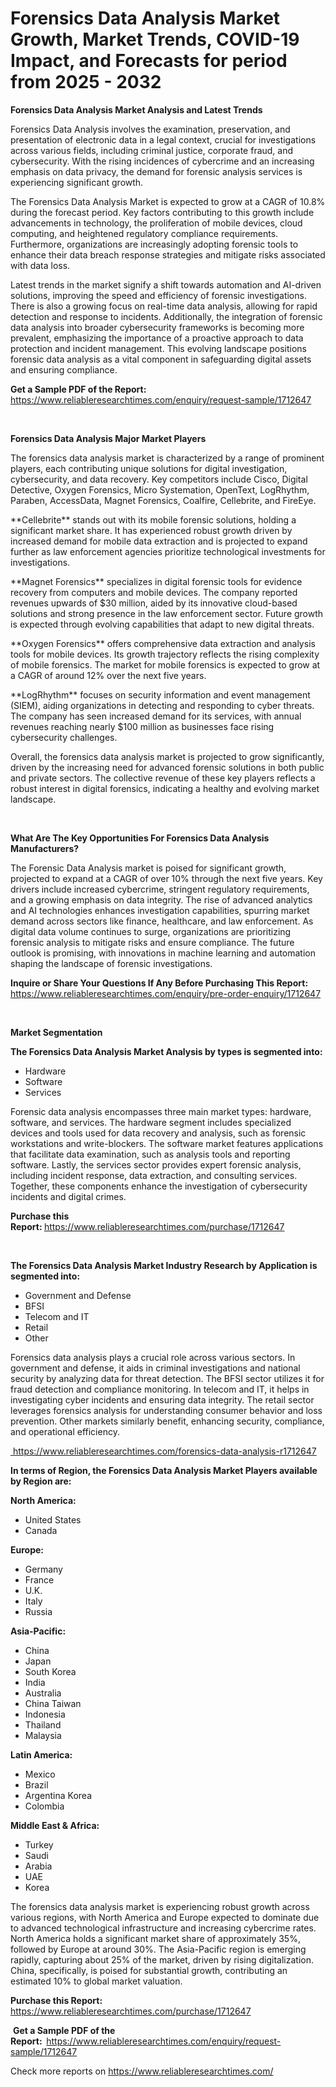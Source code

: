 <p><h1>Forensics Data Analysis Market Growth, Market Trends, COVID-19 Impact, and Forecasts for period from 2025 - 2032</h1></p><p><strong>Forensics Data Analysis Market Analysis and Latest Trends</strong></p>
<p><p>Forensics Data Analysis involves the examination, preservation, and presentation of electronic data in a legal context, crucial for investigations across various fields, including criminal justice, corporate fraud, and cybersecurity. With the rising incidences of cybercrime and an increasing emphasis on data privacy, the demand for forensic analysis services is experiencing significant growth.</p><p>The Forensics Data Analysis Market is expected to grow at a CAGR of 10.8% during the forecast period. Key factors contributing to this growth include advancements in technology, the proliferation of mobile devices, cloud computing, and heightened regulatory compliance requirements. Furthermore, organizations are increasingly adopting forensic tools to enhance their data breach response strategies and mitigate risks associated with data loss.</p><p>Latest trends in the market signify a shift towards automation and AI-driven solutions, improving the speed and efficiency of forensic investigations. There is also a growing focus on real-time data analysis, allowing for rapid detection and response to incidents. Additionally, the integration of forensic data analysis into broader cybersecurity frameworks is becoming more prevalent, emphasizing the importance of a proactive approach to data protection and incident management. This evolving landscape positions forensic data analysis as a vital component in safeguarding digital assets and ensuring compliance.</p></p>
<p><strong>Get a Sample PDF of the Report:&nbsp;</strong> <a href="https://www.reliableresearchtimes.com/enquiry/request-sample/1712647?utm_campaign=2207&utm_medium=2&utm_source=Github&utm_content=ia&utm_term=28032025&utm_id=forensics-data-analysis">https://www.reliableresearchtimes.com/enquiry/request-sample/1712647</a></p>
<p>&nbsp;</p>
<p><strong>Forensics Data Analysis Major Market Players</strong></p>
<p><p>The forensics data analysis market is characterized by a range of prominent players, each contributing unique solutions for digital investigation, cybersecurity, and data recovery. Key competitors include Cisco, Digital Detective, Oxygen Forensics, Micro Systemation, OpenText, LogRhythm, Paraben, AccessData, Magnet Forensics, Coalfire, Cellebrite, and FireEye.</p><p>**Cellebrite** stands out with its mobile forensic solutions, holding a significant market share. It has experienced robust growth driven by increased demand for mobile data extraction and is projected to expand further as law enforcement agencies prioritize technological investments for investigations.</p><p>**Magnet Forensics** specializes in digital forensic tools for evidence recovery from computers and mobile devices. The company reported revenues upwards of $30 million, aided by its innovative cloud-based solutions and strong presence in the law enforcement sector. Future growth is expected through evolving capabilities that adapt to new digital threats.</p><p>**Oxygen Forensics** offers comprehensive data extraction and analysis tools for mobile devices. Its growth trajectory reflects the rising complexity of mobile forensics. The market for mobile forensics is expected to grow at a CAGR of around 12% over the next five years.</p><p>**LogRhythm** focuses on security information and event management (SIEM), aiding organizations in detecting and responding to cyber threats. The company has seen increased demand for its services, with annual revenues reaching nearly $100 million as businesses face rising cybersecurity challenges.</p><p>Overall, the forensics data analysis market is projected to grow significantly, driven by the increasing need for advanced forensic solutions in both public and private sectors. The collective revenue of these key players reflects a robust interest in digital forensics, indicating a healthy and evolving market landscape.</p></p>
<p>&nbsp;</p>
<p><strong>What Are The Key Opportunities For Forensics Data Analysis Manufacturers?</strong></p>
<p><p>The Forensic Data Analysis market is poised for significant growth, projected to expand at a CAGR of over 10% through the next five years. Key drivers include increased cybercrime, stringent regulatory requirements, and a growing emphasis on data integrity. The rise of advanced analytics and AI technologies enhances investigation capabilities, spurring market demand across sectors like finance, healthcare, and law enforcement. As digital data volume continues to surge, organizations are prioritizing forensic analysis to mitigate risks and ensure compliance. The future outlook is promising, with innovations in machine learning and automation shaping the landscape of forensic investigations.</p></p>
<p><strong>Inquire or Share Your Questions If Any Before Purchasing This Report:</strong> <a href="https://www.reliableresearchtimes.com/enquiry/pre-order-enquiry/1712647?utm_campaign=2207&utm_medium=2&utm_source=Github&utm_content=ia&utm_term=28032025&utm_id=forensics-data-analysis">https://www.reliableresearchtimes.com/enquiry/pre-order-enquiry/1712647</a></p>
<p>&nbsp;</p>
<p><strong>Market Segmentation</strong></p>
<p><strong>The Forensics Data Analysis Market Analysis by types is segmented into:</strong></p>
<p><ul><li>Hardware</li><li>Software</li><li>Services</li></ul></p>
<p><p>Forensic data analysis encompasses three main market types: hardware, software, and services. The hardware segment includes specialized devices and tools used for data recovery and analysis, such as forensic workstations and write-blockers. The software market features applications that facilitate data examination, such as analysis tools and reporting software. Lastly, the services sector provides expert forensic analysis, including incident response, data extraction, and consulting services. Together, these components enhance the investigation of cybersecurity incidents and digital crimes.</p></p>
<p><strong>Purchase this Report:&nbsp;</strong><a href="https://www.reliableresearchtimes.com/purchase/1712647?utm_campaign=2207&utm_medium=2&utm_source=Github&utm_content=ia&utm_term=28032025&utm_id=forensics-data-analysis">https://www.reliableresearchtimes.com/purchase/1712647</a></p>
<p>&nbsp;</p>
<p><strong>The Forensics Data Analysis Market Industry Research by Application is segmented into:</strong></p>
<p><ul><li>Government and Defense</li><li>BFSI</li><li>Telecom and IT</li><li>Retail</li><li>Other</li></ul></p>
<p><p>Forensics data analysis plays a crucial role across various sectors. In government and defense, it aids in criminal investigations and national security by analyzing data for threat detection. The BFSI sector utilizes it for fraud detection and compliance monitoring. In telecom and IT, it helps in investigating cyber incidents and ensuring data integrity. The retail sector leverages forensics analysis for understanding consumer behavior and loss prevention. Other markets similarly benefit, enhancing security, compliance, and operational efficiency.</p></p>
<p><a href="https://www.reliableresearchtimes.com/forensics-data-analysis-r1712647?utm_campaign=2207&utm_medium=2&utm_source=Github&utm_content=ia&utm_term=28032025&utm_id=forensics-data-analysis">&nbsp;https://www.reliableresearchtimes.com/forensics-data-analysis-r1712647</a></p>
<p><strong>In terms of Region, the Forensics Data Analysis Market Players available by Region are:</strong></p>
<p>
    <p> <strong> North America: </strong>
        <ul>
            <li>United States</li>
            <li>Canada</li>
        </ul>
        </p> 
    <p> <strong> Europe: </strong>
        <ul>
            <li>Germany</li>
            <li>France</li>
            <li>U.K.</li>
            <li>Italy</li>
            <li>Russia</li>
        </ul>
        </p> 
    <p> <strong> Asia-Pacific: </strong>
        <ul>
            <li>China</li>
            <li>Japan</li>
            <li>South Korea</li>
            <li>India</li>
            <li>Australia</li>
            <li>China Taiwan</li>
            <li>Indonesia</li>
            <li>Thailand</li>
            <li>Malaysia</li>
        </ul>
        </p> 
    <p> <strong> Latin America: </strong>
        <ul>
            <li>Mexico</li>
            <li>Brazil</li>
            <li>Argentina Korea</li>
            <li>Colombia</li>
        </ul>
        </p> 
    <p> <strong> Middle East & Africa: </strong>
        <ul>
            <li>Turkey</li>
            <li>Saudi</li>
            <li>Arabia</li>
            <li>UAE</li>
            <li>Korea</li>
        </ul>
    </p>
    </p>
<p><p>The forensics data analysis market is experiencing robust growth across various regions, with North America and Europe expected to dominate due to advanced technological infrastructure and increasing cybercrime rates. North America holds a significant market share of approximately 35%, followed by Europe at around 30%. The Asia-Pacific region is emerging rapidly, capturing about 25% of the market, driven by rising digitalization. China, specifically, is poised for substantial growth, contributing an estimated 10% to global market valuation.</p></p>
<p><strong>Purchase this Report: </strong><a href="https://www.reliableresearchtimes.com/purchase/1712647?utm_campaign=2207&utm_medium=2&utm_source=Github&utm_content=ia&utm_term=28032025&utm_id=forensics-data-analysis">https://www.reliableresearchtimes.com/purchase/1712647</a></p>
<p>&nbsp;<strong>Get a Sample PDF of the Report:&nbsp;&nbsp;</strong><a href="https://www.reliableresearchtimes.com/enquiry/request-sample/1712647?utm_campaign=2207&utm_medium=2&utm_source=Github&utm_content=ia&utm_term=28032025&utm_id=forensics-data-analysis">https://www.reliableresearchtimes.com/enquiry/request-sample/1712647</a></p>
<p><strong></strong></p>
<p>Check more reports on <a href="https://www.reliableresearchtimes.com/?utm_campaign=2207&utm_medium=2&utm_source=Github&utm_content=ia&utm_term=28032025&utm_id=forensics-data-analysis">https://www.reliableresearchtimes.com/</a></p>